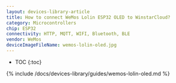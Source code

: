 ```yaml
---
layout: devices-library-article
title: How to connect WeMos Lolin ESP32 OLED to WinstarCloud?
category: Microcontrollers
chip: ESP32
connectivity: HTTP, MQTT, WIFI, Bluetooth, BLE
vendor: WeMos
deviceImageFileName: wemos-lolin-oled.jpg
---
```


* TOC
{:toc}

{% include /docs/devices-library/guides/wemos-lolin-oled.md %}
